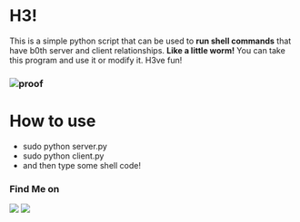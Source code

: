 # H3! 
This is a simple python script that can be used to **run shell commands** that have b0th server and client relationships.
**Like a little worm!** You can take this program and use it or modify it. H3ve fun!


### ![proof](https://github.com/user-attachments/assets/4efd10fb-02f3-47f1-a9c2-14f163d93c12)

# How to use

- sudo python server.py
- sudo python client.py
- and then type some shell code!

### Find Me on
<a href="https://linktr.ee/Mass4cre_P0int" target="_blank"><img src="https://img.shields.io/badge/Socials-grey?style=for-the-badge&logo=linktree"></a>
<a href="https://github.com/ruaorj" target="_blank"><img src="https://img.shields.io/badge/Github-blue?style=for-the-badge&logo=github"></a>



